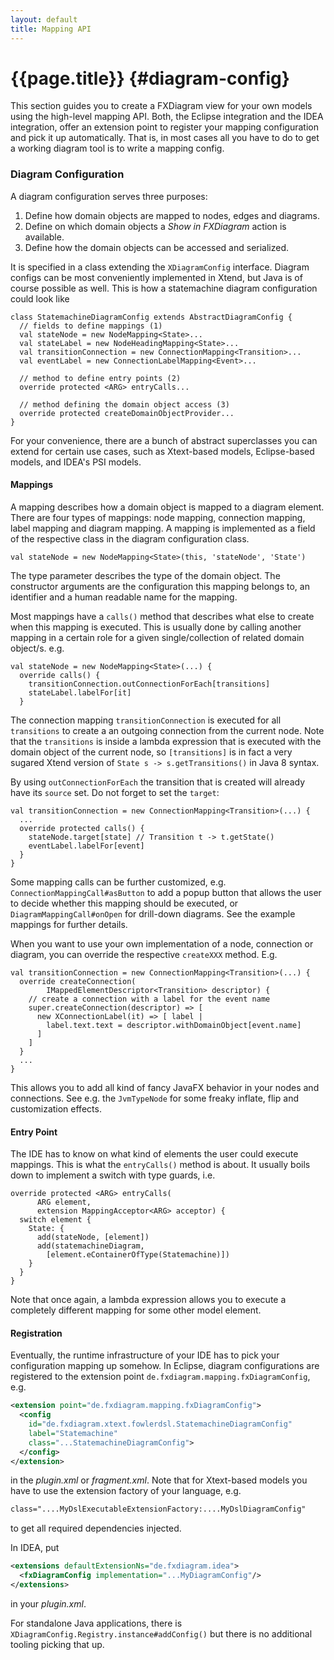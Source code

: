 ```yaml
---
layout: default
title: Mapping API
---
```

# {{page.title}} {#diagram-config}

This section guides you to create a FXDiagram view for your own models using the high-level mapping API. Both, the Eclipse integration and the IDEA integration, offer an extension point to register your mapping configuration and pick it up automatically. That is, in most cases all you have to do to get a working diagram tool is to write a mapping config.


### Diagram Configuration

A diagram configuration serves three purposes:

1. Define how domain objects are mapped to nodes, edges and diagrams.
2. Define on which domain objects a *Show in FXDiagram* action is available.
3. Define how the domain objects can be accessed and serialized.

It is specified in a class extending the `XDiagramConfig` interface. Diagram configs can be most conveniently implemented in Xtend, but Java is of course possible as well. This is how a statemachine diagram configuration could look like

```xtend
class StatemachineDiagramConfig extends AbstractDiagramConfig {
  // fields to define mappings (1)
  val stateNode = new NodeMapping<State>...  
  val stateLabel = new NodeHeadingMapping<State>...
  val transitionConnection = new ConnectionMapping<Transition>...
  val eventLabel = new ConnectionLabelMapping<Event>...

  // method to define entry points (2)
  override protected <ARG> entryCalls...

  // method defining the domain object access (3)
  override protected createDomainObjectProvider...
}
```

For your convenience, there are a bunch of abstract superclasses you can extend for certain use cases, such as Xtext-based models, Eclipse-based models, and IDEA's PSI models.


#### Mappings

A mapping describes how a domain object is mapped to a diagram element. There are four types of mappings: node mapping, connection mapping, label mapping and diagram mapping. A mapping is  implemented as a field of the respective class in the diagram configuration class.

```xtend
val stateNode = new NodeMapping<State>(this, 'stateNode', 'State')
```

The type parameter describes the type of the domain object. The constructor arguments are the configuration this mapping belongs to, an identifier and a human readable name for the mapping.

Most mappings have a `calls()` method that describes what else to create when this mapping is executed. This is usually done by calling another mapping in a certain role for a given single/collection of related domain object/s. e.g.

```xtend
val stateNode = new NodeMapping<State>(...) {
  override calls() {
    transitionConnection.outConnectionForEach[transitions]
    stateLabel.labelFor[it]
  }
```

The connection mapping `transitionConnection` is executed for all `transitions` to create a an outgoing connection from the current node. Note that the `transitions` is inside a lambda expression that is executed with the domain object of the current node, so `[transitions]` is in fact a very sugared Xtend version of `State s -> s.getTransitions()` in Java 8 syntax.

By using `outConnectionForEach` the transition that is created will already have its `source` set. Do not forget to set the `target`:

```xtend
val transitionConnection = new ConnectionMapping<Transition>(...) {
  ...
  override protected calls() {
    stateNode.target[state] // Transition t -> t.getState()
    eventLabel.labelFor[event]
  }
}
```

Some mapping calls can be further customized, e.g. `ConnectionMappingCall#asButton` to add a popup button that allows the user to decide whether this mapping should be executed, or `DiagramMappingCall#onOpen` for drill-down diagrams. See the example mappings for further details.

When you want to use your own implementation of a node, connection or diagram, you can override the respective `createXXX` method. E.g.

```xtend
val transitionConnection = new ConnectionMapping<Transition>(...) {
  override createConnection(
        IMappedElementDescriptor<Transition> descriptor) {
    // create a connection with a label for the event name
    super.createConnection(descriptor) => [
      new XConnectionLabel(it) => [ label |
        label.text.text = descriptor.withDomainObject[event.name]
      ]
    ]
  }
  ...
}
```

This allows you to add all kind of fancy JavaFX behavior in your nodes and connections. See e.g. the `JvmTypeNode` for some freaky inflate, flip and customization effects.


#### Entry Point

The IDE has to know on what kind of elements the user could execute mappings. This is what the `entryCalls()` method is about. It usually boils down to implement a switch with type guards, i.e.

```xtend
override protected <ARG> entryCalls(
      ARG element,
      extension MappingAcceptor<ARG> acceptor) {
  switch element {
    State: {
      add(stateNode, [element])
      add(statemachineDiagram,
        [element.eContainerOfType(Statemachine)])
    }
  }
}
```

Note that once again, a lambda expression allows you to execute a completely different mapping for some other model element.


#### Registration

Eventually, the runtime infrastructure of your IDE has to pick your configuration mapping up somehow. In Eclipse, diagram configurations are registered to the extension point `de.fxdiagram.mapping.fxDiagramConfig`, e.g.

```xml
<extension point="de.fxdiagram.mapping.fxDiagramConfig">
  <config
    id="de.fxdiagram.xtext.fowlerdsl.StatemachineDiagramConfig"
    label="Statemachine"
    class="...StatemachineDiagramConfig">
  </config>
</extension>
```

in the *plugin.xml* or *fragment.xml*. Note that for Xtext-based models you have to use the extension factory of your language, e.g.

```xml
class="....MyDslExecutableExtensionFactory:....MyDslDiagramConfig"
```

to get all required dependencies injected.

In IDEA, put

```xml
<extensions defaultExtensionNs="de.fxdiagram.idea">
  <fxDiagramConfig implementation="...MyDiagramConfig"/>
</extensions>
```
in your *plugin.xml*.

For standalone Java applications, there is `XDiagramConfig.Registry.instance#addConfig()` but there is no additional tooling picking that up.
